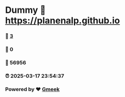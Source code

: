 # Dummy :link: https://planenalp.github.io 
### :page_facing_up: [3](https://planenalp.github.io/tag.html) 
### :speech_balloon: 0 
### :hibiscus: 56956 
### :alarm_clock: 2025-03-17 23:54:37 
### Powered by :heart: [Gmeek](https://github.com/Meekdai/Gmeek)
